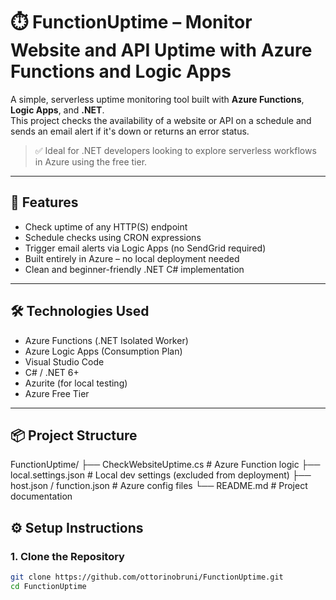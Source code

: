 # ⏱️ FunctionUptime – Monitor Website and API Uptime with Azure Functions and Logic Apps

A simple, serverless uptime monitoring tool built with **Azure Functions**, **Logic Apps**, and **.NET**.  
This project checks the availability of a website or API on a schedule and sends an email alert if it's down or returns an error status.

> ✅ Ideal for .NET developers looking to explore serverless workflows in Azure using the free tier.

---

## 🚀 Features

- Check uptime of any HTTP(S) endpoint
- Schedule checks using CRON expressions
- Trigger email alerts via Logic Apps (no SendGrid required)
- Built entirely in Azure – no local deployment needed
- Clean and beginner-friendly .NET C# implementation

---

## 🛠️ Technologies Used

- Azure Functions (.NET Isolated Worker)
- Azure Logic Apps (Consumption Plan)
- Visual Studio Code
- C# / .NET 6+
- Azurite (for local testing)
- Azure Free Tier

---

## 📦 Project Structure
FunctionUptime/
├── CheckWebsiteUptime.cs # Azure Function logic
├── local.settings.json # Local dev settings (excluded from deployment)
├── host.json / function.json # Azure config files
└── README.md # Project documentation

## ⚙️ Setup Instructions

### 1. Clone the Repository

```bash
git clone https://github.com/ottorinobruni/FunctionUptime.git
cd FunctionUptime
